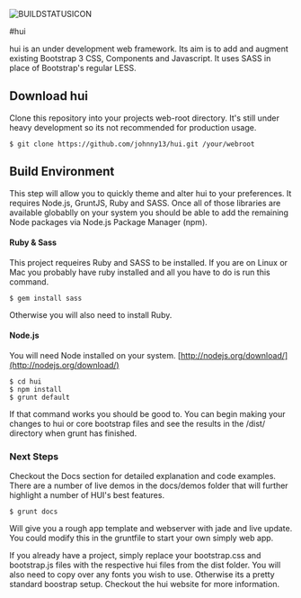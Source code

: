 ![BUILDSTATUSICON](http://ci.huement.com/build-status/image/4)

#hui

hui is an under development web framework. Its aim is to add and augment existing Bootstrap 3 CSS, Components and Javascript. It uses SASS in place of Bootstrap's regular LESS.

## Download hui

Clone this repository into your projects web-root directory. It's still under heavy development so its not recommended for production usage.    
    
    $ git clone https://github.com/johnny13/hui.git /your/webroot

## Build Environment
This step will allow you to quickly theme and alter hui to your preferences. It requires Node.js, GruntJS, Ruby and SASS. Once all of those libraries are available globablly on your system you should be able to add the remaining Node packages via Node.js Package Manager (npm).   
  
#### Ruby & Sass
This project requeires Ruby and SASS to be installed. If you are on Linux or Mac you probably have ruby installed and all you have to do is run this command.
  
    $ gem install sass    
  
Otherwise you will also need to install Ruby. 
  
#### Node.js
You will need Node installed on your system. [http://nodejs.org/download/](http://nodejs.org/download/)

    $ cd hui
    $ npm install   
    $ grunt default
  
If that command works you should be good to. You can begin making your changes to hui or core bootstrap files and see the results in the /dist/ directory when grunt has finished.


### Next Steps

Checkout the Docs section for detailed explanation and code examples. There are a number of live demos in the docs/demos folder that will further highlight a number of HUI's best features.
  
  
    $ grunt docs
    
  
Will give you a rough app template and webserver with jade and live update. You could modify this in the gruntfile to start your own simply web app. 
  
If you already have a project, simply replace your bootstrap.css and bootstrap.js files with the respective hui files from the dist folder. You will also need to copy over any fonts you wish to use. Otherwise its a pretty standard boostrap setup. Checkout the hui website for more information. 
  
